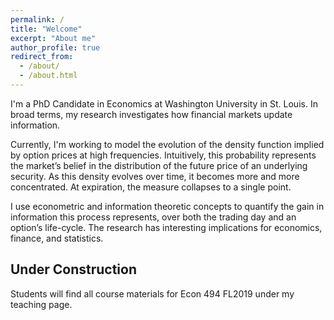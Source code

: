 ```yaml
---
permalink: /
title: "Welcome"
excerpt: "About me"
author_profile: true
redirect_from: 
  - /about/
  - /about.html
---
```

I'm a PhD Candidate in Economics at Washington University in St. Louis. In broad terms, my research investigates how financial markets update information. 

Currently, I'm working to model the evolution of the density function implied by option prices at high frequencies. Intuitively, this probability represents the market’s belief in the distribution of the future price of an underlying security. As this density evolves over time, it becomes more and more concentrated. At expiration, the measure collapses to a single point. 

I use econometric and information theoretic concepts to quantify the gain in information this process represents, over both the trading day and an option’s life-cycle. The research has interesting implications for economics, finance, and statistics. 

Under Construction
------
Students will find all course materials for Econ 494 FL2019 under my teaching page.
